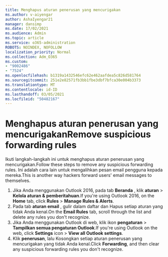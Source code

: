 ```yaml
---
title: Menghapus aturan penerusan yang mencurigakan
ms.author: v-aiyengar
author: AshaIyengar21
manager: dansimp
ms.date: 17/02/2021
ms.audience: Admin
ms.topic: article
ms.service: o365-administration
ROBOTS: NOINDEX, NOFOLLOW
localization_priority: Normal
ms.collection: Adm_O365
ms.custom:
- "9002486"
- "7524"
ms.openlocfilehash: b1319a1432546efc62e462aafdea5c826d581764
ms.sourcegitcommit: 251e2e82571fb3bb1fbe3dbf7bfca30e004b3373
ms.translationtype: MT
ms.contentlocale: id-ID
ms.lasthandoff: 03/05/2021
ms.locfileid: "50482167"
---
```

# <a name="remove-suspicious-forwarding-rules"></a><span data-ttu-id="05087-102">Menghapus aturan penerusan yang mencurigakan</span><span class="sxs-lookup"><span data-stu-id="05087-102">Remove suspicious forwarding rules</span></span>

<span data-ttu-id="05087-103">Ikuti langkah-langkah ini untuk menghapus aturan penerusan yang mencurigakan.</span><span class="sxs-lookup"><span data-stu-id="05087-103">Follow these steps to remove any suspicious forwarding rules.</span></span> <span data-ttu-id="05087-104">Ini adalah cara lain untuk mengalihkan pesan email pengguna kepada mereka.</span><span class="sxs-lookup"><span data-stu-id="05087-104">This is another way hackers forward users' email messages to themselves.</span></span>

1. <span data-ttu-id="05087-105">Jika Anda menggunakan Outlook 2016, pada tab **Beranda** , klik **aturan**  >  **Kelola aturan & pemberitahuan**.</span><span class="sxs-lookup"><span data-stu-id="05087-105">If you're using Outlook 2016, on the **Home** tab, click **Rules** > **Manage Rules & Alerts**.</span></span> 
1. <span data-ttu-id="05087-106">Pada tab **aturan email** , gulir dalam daftar dan Hapus setiap aturan yang tidak Anda kenal.</span><span class="sxs-lookup"><span data-stu-id="05087-106">On the **Email Rules** tab, scroll through the list and delete any rules you don't recognize.</span></span>
1. <span data-ttu-id="05087-107">Jika Anda menggunakan Outlook di web, klik ikon **pengaturan** > **Tampilkan semua pengaturan Outlook**.</span><span class="sxs-lookup"><span data-stu-id="05087-107">If you're using Outlook on the web, click **Settings** icon > **View all Outlook settings**.</span></span>
1. <span data-ttu-id="05087-108">Klik **penerusan**, lalu Kosongkan setiap aturan penerusan yang mencurigakan yang tidak Anda kenal.</span><span class="sxs-lookup"><span data-stu-id="05087-108">Click **Forwarding**, and then clear any suspicious forwarding rules you don't recognize.</span></span>
